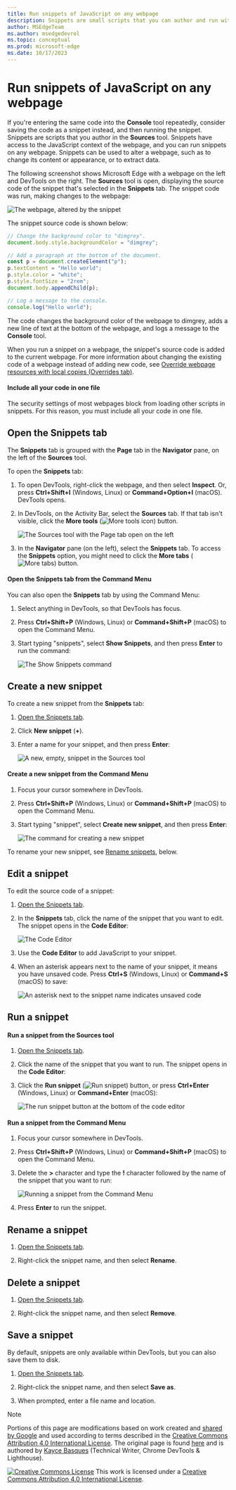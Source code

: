 ```yaml
---
title: Run snippets of JavaScript on any webpage
description: Snippets are small scripts that you can author and run within the Sources tool of Microsoft Edge DevTools.  You can access and run resources from any webpage.  When you run a Snippet, it runs from the context of the currently open webpage.
author: MSEdgeTeam
ms.author: msedgedevrel
ms.topic: conceptual
ms.prod: microsoft-edge
ms.date: 10/17/2023
---
```

<!-- Copyright Kayce Basques

   Licensed under the Apache License, Version 2.0 (the "License");
   you may not use this file except in compliance with the License.
   You may obtain a copy of the License at

       https://www.apache.org/licenses/LICENSE-2.0

   Unless required by applicable law or agreed to in writing, software
   distributed under the License is distributed on an "AS IS" BASIS,
   WITHOUT WARRANTIES OR CONDITIONS OF ANY KIND, either express or implied.
   See the License for the specific language governing permissions and
   limitations under the License.  -->
# Run snippets of JavaScript on any webpage

If you're entering the same code into the **Console** tool repeatedly, consider saving the code as a snippet instead, and then running the snippet.  Snippets are scripts that you author in the **Sources** tool.  Snippets have access to the JavaScript context of the webpage, and you can run snippets on any webpage.  Snippets can be used to alter a webpage, such as to change its content or appearance, or to extract data.

The following screenshot shows Microsoft Edge with a webpage on the left and DevTools on the right. The **Sources** tool is open, displaying the source code of the snippet that's selected in the **Snippets** tab. The snippet code was run, making changes to the webpage:

![The webpage, altered by the snippet](./snippets-images/snippets-overview.png)

The snippet source code is shown below:

```javascript
// Change the background color to "dimgrey".
document.body.style.backgroundColor = "dimgrey";

// Add a paragraph at the bottom of the document.
const p = document.createElement("p");
p.textContent = "Hello world";
p.style.color = "white";
p.style.fontSize = "2rem";
document.body.appendChild(p);

// Log a message to the console.
console.log("Hello world");
```

The code changes the background color of the webpage to dimgrey, adds a new line of text at the bottom of the webpage, and logs a message to the **Console** tool.

When you run a snippet on a webpage, the snippet's source code is added to the current webpage. For more information about changing the existing code of a webpage instead of adding new code, see [Override webpage resources with local copies (Overrides tab)](./overrides.md).

#### Include all your code in one file

The security settings of most webpages block from loading other scripts in snippets. For this reason, you must include all your code in one file.


<!-- ====================================================================== -->
## Open the Snippets tab

The **Snippets** tab is grouped with the **Page** tab in the **Navigator** pane, on the left of the **Sources** tool.

To open the **Snippets** tab:

1. To open DevTools, right-click the webpage, and then select **Inspect**. Or, press **Ctrl+Shift+I** (Windows, Linux) or **Command+Option+I** (macOS). DevTools opens.

1. In DevTools, on the Activity Bar, select the **Sources** tab. If that tab isn't visible, click the **More tools** (![More tools icon](./snippets-images/more-tools-icon.png)) button.

   ![The Sources tool with the Page tab open on the left](./snippets-images/sources-tool-page-pane.png)

1. In the **Navigator** pane (on the left), select the **Snippets** tab.  To access the **Snippets** option, you might need to click the **More tabs** (![More tabs](./snippets-images/more-tabs-icon.png)) button.


#### Open the Snippets tab from the Command Menu

You can also open the **Snippets** tab by using the Command Menu:

1. Select anything in DevTools, so that DevTools has focus.

1. Press **Ctrl+Shift+P** (Windows, Linux) or **Command+Shift+P** (macOS) to open the Command Menu.

1. Start typing "snippets", select **Show Snippets**, and then press **Enter** to run the command:

   ![The Show Snippets command](./snippets-images/command-menu.png)


<!-- ====================================================================== -->
## Create a new snippet

To create a new snippet from the **Snippets** tab:

1. [Open the Snippets tab](#open-the-snippets-tab).

1. Click **New snippet** (**+**).

1. Enter a name for your snippet, and then press **Enter**:

   ![A new, empty, snippet in the Sources tool](./snippets-images/new-snippet.png)

#### Create a new snippet from the Command Menu

1. Focus your cursor somewhere in DevTools.

1. Press **Ctrl+Shift+P** (Windows, Linux) or **Command+Shift+P** (macOS) to open the Command Menu.

1. Start typing "snippet", select **Create new snippet**, and then press **Enter**:

   ![The command for creating a new snippet](./snippets-images/new-snippet-command-menu.png)

To rename your new snippet, see [Rename snippets](#rename-snippets), below.


<!-- ====================================================================== -->
## Edit a snippet

To edit the source code of a snippet:

1. [Open the Snippets tab](#open-the-snippets-tab).

1. In the **Snippets** tab, click the name of the snippet that you want to edit.  The snippet opens in the **Code Editor**:

   ![The Code Editor](./snippets-images/edit-snippet.png)

1. Use the **Code Editor** to add JavaScript to your snippet.

1. When an asterisk appears next to the name of your snippet, it means you have unsaved code.  Press **Ctrl+S** (Windows, Linux) or **Command+S** (macOS) to save:

   ![An asterisk next to the snippet name indicates unsaved code](./snippets-images/unsaved-changes.png)


<!-- ====================================================================== -->
## Run a snippet

#### Run a snippet from the Sources tool

1. [Open the Snippets tab](#open-the-snippets-tab).

1. Click the name of the snippet that you want to run.  The snippet opens in the **Code Editor**:

1. Click the **Run snippet** (![Run snippet](./snippets-images/run-snippet-icon.png)) button, or press **Ctrl+Enter** (Windows, Linux) or **Command+Enter** (macOS):

   ![The run snippet button at the bottom of the code editor](./snippets-images/run-snippet-from-sources-tool.png)

#### Run a snippet from the Command Menu

1. Focus your cursor somewhere in DevTools.

1. Press **Ctrl+Shift+P** (Windows, Linux) or **Command+Shift+P** (macOS) to open the Command Menu.

1. Delete the **>** character and type the **!** character followed by the name of the snippet that you want to run:

   ![Running a snippet from the Command Menu](./snippets-images/run-snippet-from-command-menu.png)

1. Press **Enter** to run the snippet.


<!-- ====================================================================== -->
## Rename a snippet

1. [Open the Snippets tab](#open-the-snippets-tab).

1. Right-click the snippet name, and then select **Rename**.


<!-- ====================================================================== -->
## Delete a snippet

1. [Open the Snippets tab](#open-the-snippets-tab).

1. Right-click the snippet name, and then select **Remove**.


<!-- ====================================================================== -->
## Save a snippet

By default, snippets are only available within DevTools, but you can also save them to disk.

1. [Open the Snippets tab](#open-the-snippets-tab).

1. Right-click the snippet name, and then select **Save as**.

1. When prompted, enter a file name and location.


<!-- ====================================================================== -->
> [!NOTE]
> Portions of this page are modifications based on work created and [shared by Google](https://developers.google.com/terms/site-policies) and used according to terms described in the [Creative Commons Attribution 4.0 International License](https://creativecommons.org/licenses/by/4.0).
> The original page is found [here](https://developer.chrome.com/docs/devtools/javascript/snippets/) and is authored by [Kayce Basques](https://developers.google.com/web/resources/contributors#kayce-basques) (Technical Writer, Chrome DevTools \& Lighthouse).

[![Creative Commons License](../../media/cc-logo/88x31.png)](https://creativecommons.org/licenses/by/4.0)
This work is licensed under a [Creative Commons Attribution 4.0 International License](https://creativecommons.org/licenses/by/4.0).
